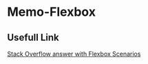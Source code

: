 # Memo-Flexbox

## Usefull Link

[Stack Overflow answer with Flexbox Scenarios](https://stackoverflow.com/questions/32551291/in-css-flexbox-why-are-there-no-justify-items-and-justify-self-properties/33856609#33856609?newreg=d08c3d277a2446ac916fc3af1e89ded1)
